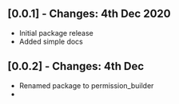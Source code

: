 ## [0.0.1] - Changes: 4th Dec 2020
- Initial package release
- Added simple docs

## [0.0.2] - Changes: 4th Dec 
- Renamed package to permission_builder
- 
